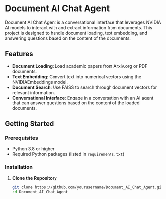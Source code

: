 # Document AI Chat Agent

Document AI Chat Agent is a conversational interface that leverages NVIDIA AI models to interact with and extract information from documents. This project is designed to handle document loading, text embedding, and answering questions based on the content of the documents.

## Features

- **Document Loading**: Load academic papers from Arxiv.org or PDF documents.
- **Text Embedding**: Convert text into numerical vectors using the NVIDIAEmbeddings model.
- **Document Search**: Use FAISS to search through document vectors for relevant information.
- **Conversational Interface**: Engage in a conversation with an AI agent that can answer questions based on the content of the loaded documents.

## Getting Started

### Prerequisites

- Python 3.8 or higher
- Required Python packages (listed in `requirements.txt`)

### Installation

1. **Clone the Repository**

   ```bash
   git clone https://github.com/yourusername/Document_AI_Chat_Agent.git
   cd Document_AI_Chat_Agent
